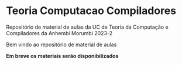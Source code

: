 # Teoria Computacao Compiladores
Repositório de material de aulas da UC de Teoria da Computação e Compiladores da Anhembi Morumbi 2023-2

Bem vindo ao repositório de material de aulas
 
**Em breve os materiais serão disponibilizados**
